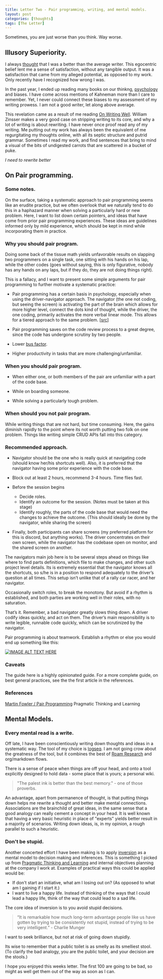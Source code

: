 ```yaml
---
title: Letter Two - Pair programming, writing, and mental models.
layout: post
categories: [thoughts]
tags: [The Letter]
---
```


Sometimes, you are just worse than you think. Way worse.

## Illusory Superiority.
I always [thought](https://en.wikipedia.org/wiki/Illusory_superiority#Better-than-average_heuristic) that I was a better than the average writer. This egocentric belief lent me a sense of satisfaction, without any tangible output. It was a satisfaction that came from my alleged potential, as opposed to my work. Only recently have I recognized how wrong I was.

In the past year, I ended up reading many books on our thinkng, [psychology](https://advait.live/tags/#Psychology) and biases. I have come across mentions of Kahneman more than I care to remember. Yet, I never could connect these biases to my assessment of my writing prowess. I am not a good writer, let along above average.

This revelation came as a result of me reading [On Writing Well](https://www.goodreads.com/book/show/53343.On_Writing_Well?from_search=true&from_srp=true&qid=Hf9KvVXozD&rank=1). William Zinsser makes a very good case on stripping writing to its core, and why a lot of writing is about rewriting. I have never once proof read any of my writing. Me putting out my work has always been the equivalent of me regurgitating my thoughts online, with all its septic structure and putrid grammar. Sometimes I read my work, and find sentences that bring to mind a visual of the bits of undigested carrots that are scattered in a bucket of puke. 

*I need to rewrite better*

## On Pair programming.

### Some notes.
On the surface, taking a systematic approach to pair programming seems like an erudite practice, but we often overlook that we naturally tend to do this in a haphazard manner when solving a particularly hard or new problem. Here, I want to list down certain pointers, and ideas that have come from prior pair programming experiences. These ideas are guidelines informed only by mild experience, which should be kept in mind while incorporating them in practice.

### Why you should pair program.

Doing some back of the tissue math yields unfavorable results on slapping two programmers on a single task, one sitting with his hands on his lap, while the other codes (goes without saying, this is only figurative, nobody has any hands on any laps, but if they do, they are not doing things right).

This is a fallacy, and I want to present some simple arguments for pair programming to further motivate a systematic practice:

* Pair programming has a certain basis in psychology, especially when using the driver-navigator approach. The navigator (the one not coding, but seeing the screen) is activating the part of the brain which allows for more higher level, connect the dots kind of thought, while the driver, the one coding, primarily activates the more verbal linear mode. This allows for a tiered approach to the same problem. [[src](https://advait.live/pragmatic-thinking/)]

* Pair programming saves on the code review process to a great degree, since the code has undergone scrutiny by two people.

* Lower [bus factor](https://en.wikipedia.org/wiki/Bus_factor).

* Higher productivity in tasks that are more challenging/unfamiliar.

### When you should pair program.
* When either one, or both members of the pair are unfamiliar with a part of the code base.

* While on boarding someone.

* While solving a particularly tough problem.

### When should you not pair program.
While writing things that are not hard, but time consuming. Here, the gains diminish rapidly to the point where its not worth putting two folk on one problem. Things like writing simple CRUD APIs fall into this category.

### Recommended approach.

* Navigator should be the one who is really quick at navigating code (should know her/his shortcuts well). Also, it is preferred that the navigator having some prior experience with the code base.

* Block out at least 2 hours, recommend 3-4 hours. Time flies fast.

* Before the session begins
  * Decide roles.
  * Identify an outcome for the session. (Notes must be taken at this stage)
  * Identify roughly, the parts of the code base that would need the changes to achieve the outcome. (This should ideally be done by the navigator, while sharing the screen)

* Finally, both participants can share screens (my preferred platform for this is discord, but anything works). The driver concentrates on their own screen, while the navigator has the codebase open on monitor, and the shared screen on another.

The navigators main job here is to be several steps ahead on things like where to find parts definitions, which file to make changes, and other such project level details. Its is extremely essential that the navigator knows all the shortcuts, so s/he is in a position to respond adequately to the driver’s question at all times. This setup isn’t unlike that of a rally car racer, and her navigator.

Occasionally switch roles, to break the monotony. But avoid if a rhythm is established, and both parties are working well in their roles, with no saturation.

That’s it. Remember, a bad navigator greatly slows thing down. A driver codify ideas quickly, and act on them. The driver’s main responsibility is to write legible, runnable code quickly, which can be scrutinized by the navigator.

Pair programming is about teamwork. Establish a rhythm or else you would end up something like this:

[![IMAGE ALT TEXT HERE](https://img.youtube.com/vi/D9-voINFkCg/0.jpg)](https://www.youtube.com/watch?v=D9-voINFkCg)

### Caveats

The guide here is a highly opinionated guide. For a more complete guide, on best general practices, see the the first article in the references.
### References
[Martin Fowler / Pair Programming](https://martinfowler.com/articles/on-pair-programming.html)
Pragmatic Thinking and Learning

## Mental Models.

### Every mental read is a write.
Off late, I have been conscientiously writing down thoughts and ideas in a systematic way. The tool of my choice is [logseq](https://github.com/logseq/logseq). I am not going crow about the greatness of the tool, but it combines the best of [Roam Research](https://roamresearch.com/) and org/markdown flows. 

There is a sense of peace when things are off your head, and onto a tool explicitly designed to hold data - some place that is yours; a personal wiki. 

> "The palest ink is better than the best memory." - one of those proverbs.

An advantage, apart from permanence of thought, is that putting things down helps me rewrite a thought and better make mental connections. Associations are the brainchild of great ideas, in the same sense that a good analogy can really cement a concept in your head. It is well known that having a very basic heuristic in place of "experts" yields better result in a majority of scenarios. Writing down ideas, is, in my opinion, a rough parallel to such a heuristic.

### Don't be stupid.
Another concerted effort I have been making is to apply [inversion](https://fs.blog/2013/10/inversion/) as a mental model to decision making and inferences. This is something I picked up from [Pragmatic Thinking and Learning](https://advait.live/pragmatic-thinking/) and internal objectives planning at the company I work at. Examples of practical ways this could be applied would be:
* If don't start an initiative, what am I losing out on? (As opposed to what am I gaining if I start it.)
* I want to live a happy life. Instead of thinking of the ways that I could lead a happy life, think of the way that could lead to a sad life.

The core idea of inversion is to you avoid stupid decisions.

> “It is remarkable how much long-term advantage people like us have gotten by trying to be consistently not stupid, instead of trying to be very intelligent.” - Charlie Munger

I want to seek brilliance, but not at risk of going down stupidly. 

Its wise to remember that a public toilet is as smelly as its smelliest stool. (To clarify the bad analogy, you are the public toilet, and your decision are the stools.)

I hope you enjoyed this weeks letter. The first 100 are going to be bad, so might as well get them out of the way as soon as I can.
